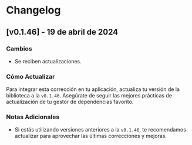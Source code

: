 # Changelog

## [v0.1.46] - 19 de abril de 2024

### Cambios

- Se reciben actualizaciones.

### Cómo Actualizar

Para integrar esta corrección en tu aplicación, actualiza tu versión de la biblioteca a la `v0.1.46`. Asegúrate de seguir las mejores prácticas de actualización de tu gestor de dependencias favorito.

### Notas Adicionales

- Si estás utilizando versiones anteriores a la `v0.1.46`, te recomendamos actualizar para aprovechar las últimas correcciones y mejoras.
